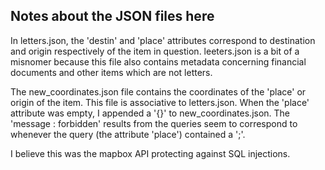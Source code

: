 
## Notes about the JSON files here

In letters.json, the 'destin' and 'place' attributes correspond to destination and origin respectively of the item in question. leeters.json is a bit of a misnomer because this file also contains metadata concerning financial documents and other items which are not letters.

The new_coordinates.json file contains the coordinates of the 'place' or origin of the item. This file is associative to letters.json. When the 'place' attribute was empty, I appended a '{}' to new_coordinates.json. The 'message : forbidden' results from the queries seem to correspond to whenever the query (the attribute 'place') contained a ';'.

I believe this was the mapbox API protecting against SQL injections.